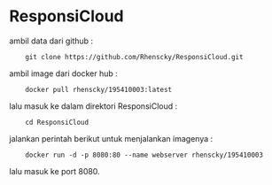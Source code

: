 # ResponsiCloud

ambil data dari github : 
      
        git clone https://github.com/Rhenscky/ResponsiCloud.git
        
ambil image dari docker hub :

        docker pull rhenscky/195410003:latest

lalu masuk ke dalam direktori ResponsiCloud :

        cd ResponsiCloud


jalankan perintah berikut untuk menjalankan imagenya :

        docker run -d -p 8080:80 --name webserver rhenscky/195410003


lalu masuk ke port 8080.
